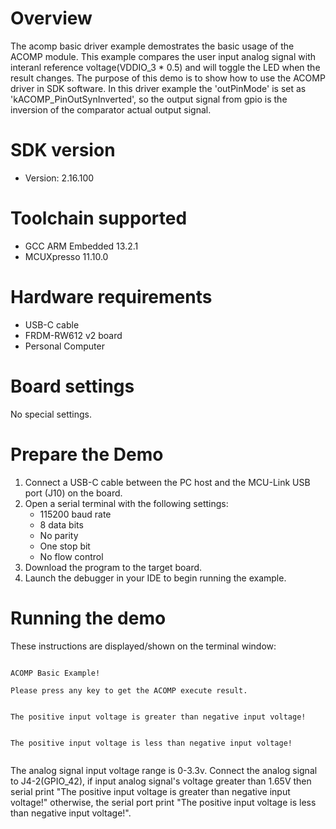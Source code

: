 Overview
========
The acomp basic driver example demostrates the basic usage of the ACOMP module. This example compares the user input
analog signal with interanl reference voltage(VDDIO_3 * 0.5) and will toggle the LED when the result changes. The purpose
of this demo is to show how to use the ACOMP driver in SDK software. In this driver example the 'outPinMode' is set
as 'kACOMP_PinOutSynInverted', so the output signal from gpio is the inversion of the comparator actual output signal.

SDK version
===========
- Version: 2.16.100

Toolchain supported
===================
- GCC ARM Embedded  13.2.1
- MCUXpresso  11.10.0

Hardware requirements
=====================
- USB-C cable
- FRDM-RW612 v2 board
- Personal Computer

Board settings
==============
No special settings.

Prepare the Demo
================
1.  Connect a USB-C cable between the PC host and the MCU-Link USB port (J10) on the board.
2.  Open a serial terminal with the following settings:
    - 115200 baud rate
    - 8 data bits
    - No parity
    - One stop bit
    - No flow control
3.  Download the program to the target board.
4.  Launch the debugger in your IDE to begin running the example.

Running the demo
================
These instructions are displayed/shown on the terminal window:
~~~~~~~~~~~~~~~~~~~~~~~~~~~~~~~~~~

ACOMP Basic Example!

Please press any key to get the ACOMP execute result.


The positive input voltage is greater than negative input voltage!


The positive input voltage is less than negative input voltage!


~~~~~~~~~~~~~~~~~~~~~~~~~~~~~~~~~~
The analog signal input voltage range is 0-3.3v. Connect the analog signal to J4-2(GPIO_42),
if input analog signal's voltage greater than 1.65V then serial print "The positive input voltage is greater than negative input voltage!"
otherwise, the serial port print "The positive input voltage is less than negative input voltage!".
